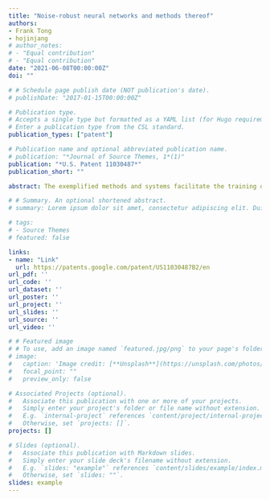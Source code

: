 ```yaml
---
title: "Noise-robust neural networks and methods thereof"
authors:
- Frank Tong
- hojinjang
# author_notes:
# - "Equal contribution"
# - "Equal contribution"
date: "2021-06-08T00:00:00Z"
doi: ""

# # Schedule page publish date (NOT publication's date).
# publishDate: "2017-01-15T00:00:00Z"

# Publication type.
# Accepts a single type but formatted as a YAML list (for Hugo requirements).
# Enter a publication type from the CSL standard.
publication_types: ["patent"]

# Publication name and optional abbreviated publication name.
# publication: "*Journal of Source Themes, 1*(1)"
publication: "*U.S. Patent 11030487*"
publication_short: ""

abstract: The exemplified methods and systems facilitate the training of a noise-robust deep learning network that is sufficiently robust in the recognition of objects in images having extremely noisy elements such that the noise-robust network can match, or exceed, the performance of human counterparts. The extremely noisy elements may correspond to extremely noisy viewing conditions, e.g., that often manifests themselves in the real-world as poor weather or environment conditions, sub-optimal lighting conditions, sub-optimal image acquisition or capture, etc. The noise-robust deep learning network is trained both (i) with noisy training images with low signal-to-combined-signal-and-noise ratio (SSNR) and (ii) either with noiseless, or generally noiseless, training images or a second set of noisy training images having a SSNR value greater than that of the low-SSNR noisy training images.

# # Summary. An optional shortened abstract.
# summary: Lorem ipsum dolor sit amet, consectetur adipiscing elit. Duis posuere tellus ac convallis placerat. Proin tincidunt magna sed ex sollicitudin condimentum.

# tags:
# - Source Themes
# featured: false

links:
- name: "Link"
  url: https://patents.google.com/patent/US11030487B2/en
url_pdf: ''
url_code: ''
url_dataset: ''
url_poster: ''
url_project: ''
url_slides: ''
url_source: ''
url_video: ''

# # Featured image
# # To use, add an image named `featured.jpg/png` to your page's folder. 
# image:
#   caption: 'Image credit: [**Unsplash**](https://unsplash.com/photos/jdD8gXaTZsc)'
#   focal_point: ""
#   preview_only: false

# Associated Projects (optional).
#   Associate this publication with one or more of your projects.
#   Simply enter your project's folder or file name without extension.
#   E.g. `internal-project` references `content/project/internal-project/index.md`.
#   Otherwise, set `projects: []`.
projects: []

# Slides (optional).
#   Associate this publication with Markdown slides.
#   Simply enter your slide deck's filename without extension.
#   E.g. `slides: "example"` references `content/slides/example/index.md`.
#   Otherwise, set `slides: ""`.
slides: example
---
```


<!-- {{% callout note %}}
Click the *Cite* button above to demo the feature to enable visitors to import publication metadata into their reference management software.
{{% /callout %}}

{{% callout note %}}
Create your slides in Markdown - click the *Slides* button to check out the example.
{{% /callout %}}

Add the publication's **full text** or **supplementary notes** here. You can use rich formatting such as including [code, math, and images](https://docs.hugoblox.com/content/writing-markdown-latex/). -->
